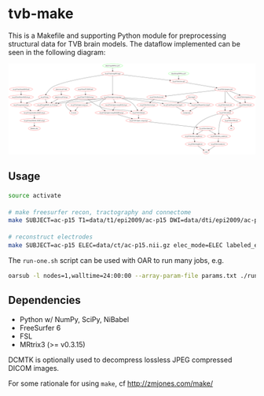 # tvb-make

This is a Makefile and supporting Python module for preprocessing structural data
for TVB brain models. The dataflow implemented can be seen in the following diagram:

![dag](dag.png)

## Usage

```bash
source activate

# make freesurfer recon, tractography and connectome
make SUBJECT=ac-p15 T1=data/t1/epi2009/ac-p15 DWI=data/dti/epi2009/ac-p15 fs-recon resamp-anat tck conn

# reconstruct electrodes
make SUBJECT=ac-p15 ELEC=data/ct/ac-p15.nii.gz elec_mode=ELEC labeled_elec
```

The `run-one.sh` script can be used with OAR to run many jobs, e.g.
```bash
oarsub -l nodes=1,walltime=24:00:00 --array-param-file params.txt ./run-one.sh
```

## Dependencies

- Python w/ NumPy, SciPy, NiBabel
- FreeSurfer 6
- FSL
- MRtrix3 (>= v0.3.15)

DCMTK is optionally used to decompress lossless JPEG compressed DICOM images.

For some rationale for using `make`, cf http://zmjones.com/make/
